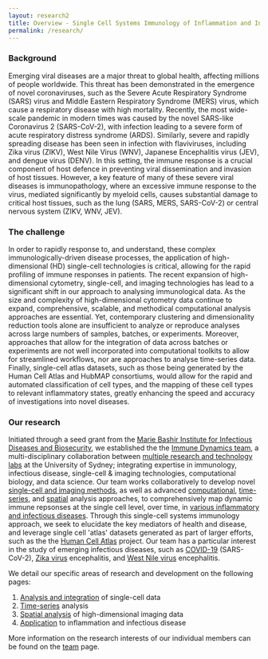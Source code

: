 ```yaml
---
layout: research2
title: Overview - Single Cell Systems Immunology of Inflammation and Infectious Disease
permalink: /research/
---
```


### Background

Emerging viral diseases are a major threat to global health, affecting millions of people worldwide. This threat has been demonstrated in the emergence of novel coronaviruses, such as the Severe Acute Respiratory Syndrome (SARS) virus and Middle Eastern Respiratory Syndrome (MERS) virus, which cause a respiratory disease with high mortality. Recently, the most wide-scale pandemic in modern times was caused by the novel SARS-like Coronavirus 2 (SARS-CoV-2), with infection leading to a severe form of acute respiratory distress syndrome (ARDS). Similarly, severe and rapidly spreading disease has been seen in infection with flaviviruses, including Zika virus (ZIKV), West Nile Virus (WNV), Japanese Encephalitis virus (JEV), and dengue virus (DENV). In this setting, the immune response is a crucial component of host defence in preventing viral dissemination and invasion of host tissues. However, a key feature of many of these severe viral diseases is immunopathology, where an excessive immune response to the virus, mediated significantly by myeloid cells, causes substantial damage to critical host tissues, such as the lung (SARS, MERS, SARS-CoV-2) or central nervous system (ZIKV, WNV, JEV).

### The challenge

In order to rapidly response to, and understand, these complex immunologically-driven disease processes, the application of high-dimensional (HD) single-cell technologies is critical, allowing for the rapid profiling of immune responses in patients. The recent expansion of high-dimensional cytometry, single-cell, and imaging technologies has lead to a significant shift in our approach to analysing immunological data. As the size and complexity of high-dimensional cytometry data continue to expand, comprehensive, scalable, and methodical computational analysis approaches are essential. Yet, contemporary clustering and dimensionality reduction tools alone are insufficient to analyze or reproduce analyses across large numbers of samples, batches, or experiments. Moreover, approaches that allow for the integration of data across batches or experiments are not well incorporated into computational toolkits to allow for streamlined workflows, nor are approaches to analyse time-series data. Finally, single-cell atlas datasets, such as those being generated by the Human Cell Atlas and HubMAP consortiums, would allow for the rapid and automated classification of cell types, and the mapping of these cell types to relevant inflammatory states, greatly enhancing the speed and accuracy of investigations into novel diseases. 

### Our research

Initiated through a seed grant from the [Marie Bashir Institute for Infectious Diseases and Biosecurity](https://www.sydney.edu.au/marie-bashir-institute/), we established the the [Immune Dynamics team](https://immunedynamics.io/team), a multi-disciplinary collaboration between [multiple research and technology labs](https://immunedynamics.io/team) at the University of Sydney; integrating expertise in immunology, infectious disease, single-cell & imaging technologies, computational biology, and data science. Our team works collaboratively to develop novel [single-cell and imaging methods](https://immunedynamics.io/research/analysis/), as well as advanced [computational](https://immunedynamics.io/research/analysis/), [time-series](https://immunedynamics.io/research/time-series/), and [spatial](https://immunedynamics.io/research/spatial/) analysis approaches, to comprehensively map dynamic immune repsonses at the single cell level, over time, in [various inflammatory and infectious diseases](https://immunedynamics.io/research/disease/). Through this single-cell systems immunology approach, we seek to elucidate the key mediators of health and disease, and leverage single cell 'atlas' datasets generated as part of larger efforts, such as the the [Human Cell Atlas](http://humancellatlas.org/) project. Our team has a particular interest in the study of emerging infectious diseases, such as [COVID-19](https://immunedynamics.io/research/disease/) (SARS-CoV-2), [Zika virus](https://immunedynamics.io/research/disease/) encephalitis, and [West Nile virus](https://immunedynamics.io/research/disease/) encephalitis. 

We detail our specific areas of research and development on the following pages:
1. [Analysis and integration](https://immunedynamics.github.io/research/analysis) of single-cell data
2. [Time-series](https://immunedynamics.github.io/research/time-series) analysis
3. [Spatial analysis](https://immunedynamics.github.io/research/spatial) of high-dimensional imaging data
4. [Application](https://immunedynamics.github.io/research/disease) to inflammation and infectious disease

More information on the research interests of our individual members can be found on the [team](https://immunedynamics.io/team/) page.

<br />
